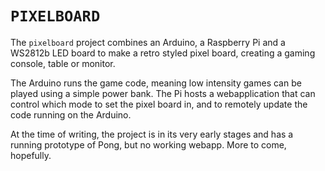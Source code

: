 # `PIXELBOARD`

The `pixelboard` project combines an Arduino, a Raspberry Pi and a WS2812b LED board to make a retro styled pixel board, creating a gaming console, table or monitor. 

The Arduino runs the game code, meaning low intensity games can be played using a simple power bank. The Pi hosts a webapplication that can control which mode to set the pixel board in, and to remotely update the code running on the Arduino.

At the time of writing, the project is in its very early stages and has a running prototype of Pong, but no working webapp. More to come, hopefully.
